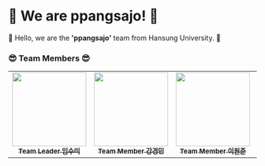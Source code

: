 # 🍞 We are ppangsajo! 🍞

🥐 Hello, we are the **'ppangsajo'** team from Hansung University. 🥐

### 😎 Team Members 😎
<table>
  <tbody>
    <tr>
      <td align="center"><a href="https://github.com/sumi-03"><img src="https://avatars.githubusercontent.com/sumi-03" width="150px;" alt=""/><br /><sub><b>Team Leader 임수미</b></sub></a><br /></td>
      <td align="center"><a href="https://github.com/KMKang01"><img src="https://avatars.githubusercontent.com/KMKang01"width="150px;" alt=""/><br /><sub><b>Team Member 강경민</b></sub></a><br /></td>
      <td align="center"><a href="https://github.com/WJLee22"><img src="https://avatars.githubusercontent.com/WJLee22"width="150px;" alt=""/><br /><sub><b>Team Member 이원준</b></sub></a><br /></td>
      <td align="center"><a href="https://github.com/estrella346789"><img src="https://avatars.githubusercontent.com/estrella346789" width="150px;" alt=""/><br /><sub><b>Team Member 김나영</b></sub></a><br /></td>
    </tr>
  </tbody>
</table>
